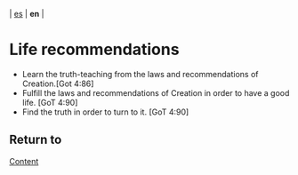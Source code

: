 | [es](../español/recomendaciones-sociales.md) | **en** |

# Life recommendations

- Learn the truth-teaching from the laws and recommendations of Creation.[Got 4:86]
- Fulfill the laws and recommendations of Creation in order to have a good life. [GoT 4:90]
- Find the truth in order to turn to it. [GoT 4:90]

## Return to

[Content](./content.md)
